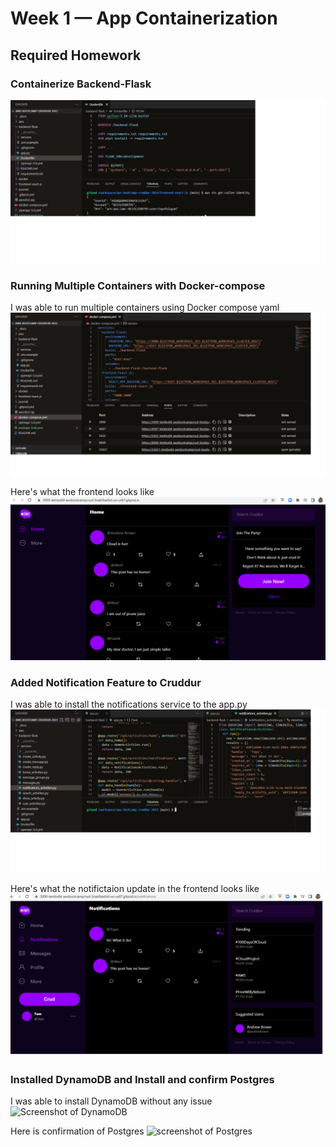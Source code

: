 # Week 1 — App Containerization

## Required Homework

### Containerize Backend-Flask

![Screenshot of Containerization](assets/Containerize%20backend%20flask.png)

### Running Multiple Containers with Docker-compose
I was able to run multiple containers using Docker compose yaml
![Screenshot of Docker-compose.yml](assets/multiple%20containers%20on%20Docker-compose.png)

Here's what the frontend looks like
![Screenshot of Frontend](assets/Cruddur%20Week%201.png)

### Added Notification Feature to Cruddur
I was able to install the notifications service to the app.py
![screenshot of notification service](assets/Notification%20code.png)

Here's what the notifictaion update in the frontend looks like
![Screenshot of Frontend](assets/FrontEnd%20React%20Page%20for%20Notifications.png)

### Installed DynamoDB and Install and confirm Postgres
I was able to install DynamoDB without any issue
![Screenshot of DynamoDB]()

Here is confirmation of Postgres
![screenshot of Postgres]()



